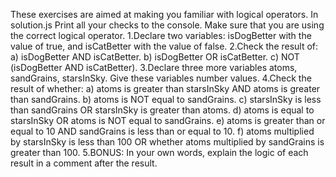 These exercises are aimed at making you familiar with logical operators.
In solution.js Print all your checks to the console. Make sure that you are using the correct logical operator.
1.Declare two variables: isDogBetter with the value of true, and isCatBetter with the value of false.
2.Check the result of:
    a) isDogBetter AND isCatBetter.
    b) isDogBetter OR isCatBetter.
    c) NOT (isDogBetter AND isCatBetter).
3.Declare three more variables atoms, sandGrains, starsInSky. Give these         variables number values.
4.Check the result of whether:
a) atoms is greater than starsInSky AND atoms is greater than sandGrains.
b) atoms is NOT equal to sandGrains.
c) starsInSky is less than sandGrains OR starsInSky is greater than atoms.
d) atoms is equal to starsInSky OR atoms is NOT equal to sandGrains.
e) atoms is greater than or equal to 10 AND sandGrains is less than or equal to 10.
f) atoms multiplied by starsInSky is less than 100 OR whether atoms multiplied by sandGrains is greater than 100.
5.BONUS: In your own words, explain the logic of each result in a comment after the result.